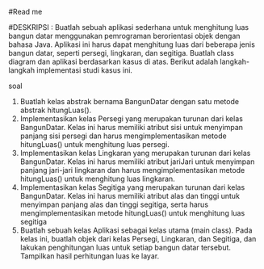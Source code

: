 #Read me

#DESKRIPSI :
Buatlah sebuah aplikasi sederhana untuk menghitung luas bangun datar menggunakan
pemrograman berorientasi objek dengan bahasa Java. Aplikasi ini harus dapat menghitung luas
dari beberapa jenis bangun datar, seperti persegi, lingkaran, dan segitiga. Buatlah class
diagram dan aplikasi berdasarkan kasus di atas. Berikut adalah langkah-langkah implementasi
studi kasus ini.

soal
1. Buatlah kelas abstrak bernama BangunDatar dengan satu metode abstrak hitungLuas().
2. Implementasikan kelas Persegi yang merupakan turunan dari kelas BangunDatar. Kelas ini
harus memiliki atribut sisi untuk menyimpan panjang sisi persegi dan harus
mengimplementasikan metode hitungLuas() untuk menghitung luas persegi.
3. Implementasikan kelas Lingkaran yang merupakan turunan dari kelas BangunDatar. Kelas 
ini harus memiliki atribut jariJari untuk menyimpan panjang jari-jari lingkaran dan harus
mengimplementasikan metode hitungLuas() untuk menghitung luas lingkaran.
4. Implementasikan kelas Segitiga yang merupakan turunan dari kelas BangunDatar. Kelas 
ini harus memiliki atribut alas dan tinggi untuk menyimpan panjang alas dan tinggi 
segitiga, serta harus mengimplementasikan metode hitungLuas() untuk menghitung luas
segitiga
5. Buatlah sebuah kelas Aplikasi sebagai kelas utama (main class). Pada kelas ini, buatlah 
objek dari kelas Persegi, Lingkaran, dan Segitiga, dan lakukan penghitungan luas untuk 
setiap bangun datar tersebut. Tampilkan hasil perhitungan luas ke layar.	
